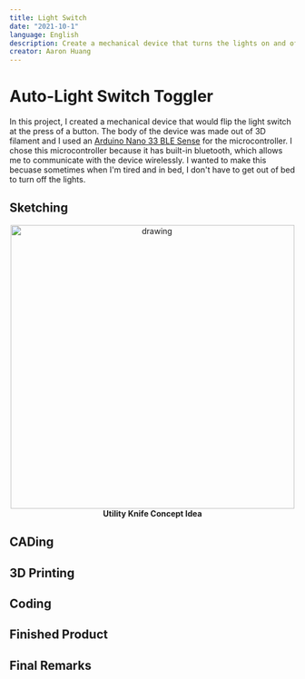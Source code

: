 ```yaml
---
title: Light Switch
date: "2021-10-1"
language: English
description: Create a mechanical device that turns the lights on and off
creator: Aaron Huang
---
```


# Auto-Light Switch Toggler
In this project, I created a mechanical device that would flip the light switch at the press of a button. The body of the device was made out of 3D filament and I used an [Arduino Nano 33 BLE Sense](https://store-usa.arduino.cc/products/arduino-nano-33-ble-sense) for the microcontroller. I chose this microcontroller because it has built-in bluetooth, which allows me to communicate with the device wirelessly. I wanted to make this becuase sometimes when I'm tired and in bed, I don't have to get out of bed to turn off the lights.

## Sketching

<center><img src="utility_knife_photos/IMG_6670.jpg" alt="drawing" width="500"/></center>
<figcaption align = "center"><b>Utility Knife Concept Idea</b></figcaption>

## CADing



## 3D Printing

## Coding

## Finished Product


## Final Remarks